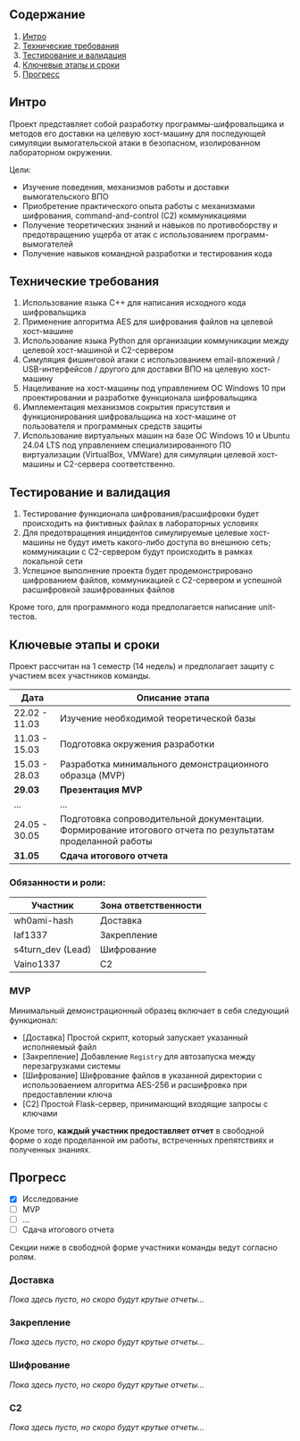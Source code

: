 ## Содержание
1. [Интро](#интро)
2. [Технические требования](#технические-требования)
3. [Тестирование и валидация](#тестирование-и-валидация)
4. [Ключевые этапы и сроки](#ключевые-этапы-и-сроки)
5. [Прогресс](#прогресс)


## Интро

Проект представляет собой разработку программы-шифровальщика и методов его доставки на целевую хост-машину для последующей симуляции вымогательской атаки в безопасном, изолированном лабораторном окружении.

Цели:
- Изучение поведения, механизмов работы и доставки вымогательского ВПО 
- Приобретение практического опыта работы с механизмами шифрования, command-and-control (C2) коммуникациями
- Получение теоретических знаний и навыков по противоборству и предотвращению ущерба от атак с использованием программ-вымогателей
- Получение навыков командной разработки и тестирования кода


## Технические требования

1. Использование языка C++ для написания исходного кода шифровальщика
2. Применение алгоритма AES для шифрования файлов на целевой хост-машине
3. Использование языка Python для организации коммуникации между целевой хост-машиной и C2-сервером
4. Симуляция фишинговой атаки с использованием email-вложений / USB-интерфейсов / другого для доставки ВПО на целевую хост-машину
5. Нацеливание на хост-машины под управлением ОС Windows 10 при проектировании и разработке функционала шифровальщика
6. Имплементация механизмов сокрытия присутствия и функционирования шифровальщика на хост-машине от пользователя и программных средств защиты
7. Использование виртуальных машин на базе ОС Windows 10 и Ubuntu 24.04 LTS под управлением специализированного ПО виртуализации (VirtualBox, VMWare) для симуляции целевой хост-машины и C2-сервера соответственно.


## Тестирование и валидация

1. Тестирование функционала шифрования/расшифровки будет происходить на фиктивных файлах в лабораторных условиях
2. Для предотвращения инцидентов симулируемые целевые хост-машины не будут иметь какого-либо доступа во внешнюю сеть; коммуникации с C2-сервером будут происходить в рамках локальной сети
3. Успешное выполнение проекта будет продемонстрировано шифрованием файлов, коммуникацией с C2-сервером и успешной расшифровкой зашифрованных файлов

Кроме того, для программного кода предполагается написание unit-тестов.


## Ключевые этапы и сроки

Проект рассчитан на 1 семестр (14 недель) и предполагает защиту с участием всех участников команды.

| Дата          | Описание этапа |
| ------------- | -------------- |
| 22.02 - 11.03 | Изучение необходимой теоретической базы |
| 11.03 - 15.03 | Подготовка окружения разработки |
| 15.03 - 28.03 | Разработка минимального демонстрационного образца (MVP) |
| **29.03**     | **Презентация MVP** |
| ...           | ... |
| 24.05 - 30.05 | Подготовка сопроводительной документации. Формирование итогового отчета по результатам проделанной работы |
| **31.05**     | **Сдача итогового отчета** |

### Обязанности  и роли:

| Участник           | Зона ответственности |
| ------------------ | -------------------- |
|    wh0ami-hash     | Доставка             |
|      laf1337       | Закрепление          |
| s4turn\_dev (Lead) | Шифрование           |
|     Vaino1337      | C2                   |


### MVP

Минимальный демонстрационный образец включает в себя следующий функционал:
- \[Доставка] Простой скрипт, который запускает указанный исполняемый файл
- \[Закрепление] Добавление `Registry` для автозапуска между перезагрузками системы
- \[Шифрование] Шифрование файлов в указанной директории с использоваением алгоритма AES-256 и расшифровка при предоставлении ключа
- \[C2] Простой Flask-сервер, принимающий входящие запросы с ключами

Кроме того, **каждый участник предоставляет отчет** в свободной форме о ходе проделанной им работы, встреченных препятствиях и полученных знаниях.


## Прогресс

- [x] Исследование
- [ ] MVP
- [ ] ...
- [ ] Сдача итогового отчета

Секции ниже в свободной форме участники команды ведут согласно ролям.

### Доставка

*Пока здесь пусто, но скоро будут крутые отчеты...*

### Закрепление

*Пока здесь пусто, но скоро будут крутые отчеты...*

### Шифрование

*Пока здесь пусто, но скоро будут крутые отчеты...*

### C2

*Пока здесь пусто, но скоро будут крутые отчеты...*

